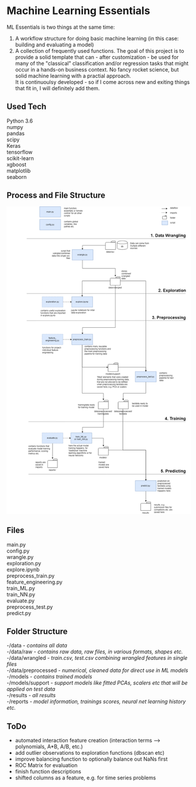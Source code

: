 # Machine Learning Essentials  
ML Essentials is two things at the same time:
1. A workflow structure for doing basic machine learning (in this case: building and
evaluating a model)
2. A collection of frequently used functions.
The goal of this project is to provide a solid template that
can - after customization - be used for many of the "classical"
classification and/or regression tasks that might occur in a hands-on
business context. No fancy rocket science, but solid machine learning
with a practial approach.<br/>
It is continuoulsy developed - so if I come across new and exiting 
things that fit in, I will definitely add them.
## Used Tech
Python 3.6<br/>
numpy<br/>
pandas<br/>
scipy<br/>
Keras<br/>
tensorflow<br/>
scikit-learn<br/>
xgboost<br/>
matplotlib<br/>
seaborn<br/>
## Process and File Structure
![alt text](dataflows.png)
## Files
main.py<br/>
config.py<br/>
wrangle.py<br/>
exploration.py<br/>
explore.ipynb<br/>
preprocess_train.py<br/>
feature_engineering.py<br/>
train_ML.py<br/>
train_NN.py<br/>
evaluate.py<br/>
preprocess_test.py<br/>
predict.py<br/>
## Folder Structure
-/data - *contains all data*<br/>
-/data/raw - *contains raw data, raw files, in various formats, shapes etc.*<br/>
-/data/wrangled - *train.csv, test.csv combining wrangled features in single files*<br/>
-/data/preprocessed - *numerical, cleaned data for direct use in ML models*<br/>
-/models - *contains trained models*<br/>
-/models/support - *support models like fitted PCAs, scalers etc that will be applied on test data*<br/>
-/results - *all results*<br/>
-/reports - *model information, trainings scores, neural net learning history etc.*<br/>
## ToDo
+ automated interaction feature creation (interaction terms --> polynomials, A*B, A/B, etc.)<br/>
+ add outlier observations to exploration functions (dbscan etc)<br/>
+ improve balancing function to optionally balance out NaNs first<br/>
+ ROC Matrix for evaluation<br/>
+ finish function descriptions
+ shifted columns as a feature, e.g. for time series problems